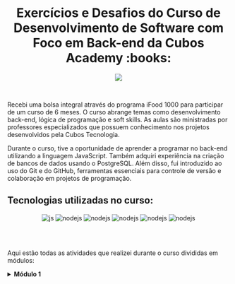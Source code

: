 <h1 align="center">Exercícios e Desafios do Curso de Desenvolvimento de Software com Foco em Back-end da Cubos Academy :books:</h1>



<!--Banner session-->
<p align="center">
  <img src="https://global-uploads.webflow.com/6092ed75cac3156e208ac5e9/6449dd3900dfb768270ef41c_cubos%2Bpotenciatech.webp">
</p>
<br>

Recebi uma bolsa integral através do programa iFood 1000 para participar de um curso de 6 meses. O curso abrange temas como desenvolvimento back-end, lógica de programação e soft skills. As aulas são ministradas por professores especializados que possuem conhecimento nos projetos desenvolvidos pela Cubos Tecnologia.

Durante o curso, tive a oportunidade de aprender a programar no back-end utilizando a linguagem JavaScript. Também adquiri experiência na criação de bancos de dados usando o PostgreSQL. Além disso, fui introduzido ao uso do Git e do GitHub, ferramentas essenciais para controle de versão e colaboração em projetos de programação.


## Tecnologias utilizadas no curso:

<p align="center">
  <img align="center" alt="js" src="https://img.shields.io/badge/JavaScript-F7DF1E?style=for-the-badge&logo=javascript&logoColor=black" />
  <img align="center" alt="nodejs" src="https://img.shields.io/badge/Node.js-43853D?style=for-the-badge&logo=node.js&logoColor=white" />
  <img align="center" alt="nodejs" src="https://img.shields.io/badge/PostgreSQL-316192?style=for-the-badge&logo=postgresql&logoColor=white" />
  <img align="center" alt="nodejs" src="https://img.shields.io/badge/GitHub-100000?style=for-the-badge&logo=github&logoColor=white" />
  <img align="center" alt="nodejs" src="https://img.shields.io/badge/GIT-E44C30?style=for-the-badge&logo=git&logoColor=white" />
  <img align="center" alt="nodejs" src="https://img.shields.io/badge/Visual_Studio_Code-0078D4?style=for-the-badge&logo=visual%20studio%20code&logoColor=white" />
</p>
  
</div><br/><br>

Aqui estão todas as atividades que realizei durante o curso divididas em módulos:
  
<!-- Módulo 1 -->
<details>
    <summary><strong>Módulo 1</strong></summary>
    <br />
    <div align="center">
      <!-- Tabela Desafio -->
        <br>
        Desafio
        <br>
        <br>
 <table border=1>
            <tr>
                <th colspan="4">HackerRank</th>
            </tr>
            <tr>
                <th>Exercício</th>
                <th>Solução</th>
                <th>Tecnologia</th>
                <th>Descrição</th>
            </tr>
            <tr>
                <td align="center">Soma dos Elementos</td>
                <td><a href="https://github.com/JonathanBarr0s/Cubos-Academy/tree/main/M%C3%B3dulo%201/Desafio/01.%20Soma%20dos%20Elementos">Código</a></td>
                <td align="center">JavaScript Node.js</td>
                <td>Elaborar um programa para acompanhar as economias diárias de Álvaro visando uma viagem à Europa, calculando o total acumulado a partir de uma lista de números inteiros positivos.</td>
            </tr>
            <tr>
                <td align="center">Média Aritimética</td>
                <td><a href="https://github.com/JonathanBarr0s/Cubos-Academy/tree/main/M%C3%B3dulo%201/Desafio/02.%20M%C3%A9dia%20Aritim%C3%A9tica">Código</a></td>
                <td align="center">JavaScript Node.js</td>
                <td>Criar um programa para calcular a média diária do dinheiro guardado por Álvaro em seu cofre, com base na lista de valores fornecida.</td>
            </tr>
            <tr>
                <td align="center">Números dentro de um intervalo</td>
                <td><a href="https://github.com/JonathanBarr0s/Cubos-Academy/tree/main/M%C3%B3dulo%201/Desafio/03.%20N%C3%BAmeros%20dentro%20de%20um%20intervalo">Código</a></td>
                <td align="center">JavaScript Node.js</td>
                <td>Desenvolva um programa que determine se um número está dentro do intervalo definido por limiteInferior e limiteSuperior.</td>
            </tr>
            <tr>
                <td align="center">Mesa de Poker</td>
                <td><a href="https://github.com/JonathanBarr0s/Cubos-Academy/tree/main/M%C3%B3dulo%201/Desafio/04.%20Mesa%20de%20Poker">Código</a></td>
                <td align="center">JavaScript Node.js</td>
                <td>Criar um programa que filtre os valores de uma lista, mantendo aqueles dentro de um intervalo definido por mínimo e máximo.</td>
            </tr>
            <tr>
                <td align="center">Truco</td>
                <td><a href="https://github.com/JonathanBarr0s/Cubos-Academy/tree/main/M%C3%B3dulo%201/Desafio/05.%20Truco">Código</a></td>
                <td align="center">JavaScript Node.js</td>
                <td>Criar um programa que determine a "manilha" do jogo de truco, com base na carta virada para cima.</td>
            </tr>
            <tr>
                <td align="center">Caçula dos Adultos</td>
                <td><a href="https://github.com/JonathanBarr0s/Cubos-Academy/tree/main/M%C3%B3dulo%201/Desafio/06.%20Ca%C3%A7ula%20dos%20Adultos">Código</a></td>
                <td align="center">JavaScript Node.js</td>
                <td>Desenvolver um programa que, dado um array de idades, determine a idade da pessoa mais jovem dentre os maiores de idade, ou exiba "CRESCA E APARECA" se não houver participantes elegíveis.</td>
            </tr>
            <tr>
                <td align="center">Contador de palavras</td>
                <td><a href="https://github.com/JonathanBarr0s/Cubos-Academy/tree/main/M%C3%B3dulo%201/Desafio/07.%20Contador%20de%20palavras">Código</a></td>
                <td align="center">JavaScript Node.js</td>
                <td>Desenvolver função para contar palavras em um texto de até 5000 caracteres e exibir o total na tela.</td>
            </tr>
            <tr>
                <td align="center">Americano</td>
                <td><a href="https://github.com/JonathanBarr0s/Cubos-Academy/tree/main/M%C3%B3dulo%201/Desafio/08.%20Americano">Código</a></td>
                <td align="center">JavaScript Node.js</td>
                <td>Desenvolver um programa que determine a posição do jogador escolhido para ser o goleiro em um jogo de futebol com regras específicas.</td>
            </tr>
            <tr>
                <td align="center">Promoção!</td>
                <td><a href="https://github.com/JonathanBarr0s/Cubos-Academy/tree/main/M%C3%B3dulo%201/Desafio/09.%20Promo%C3%A7%C3%A3o!">Código</a></td>
                <td align="center">JavaScript Node.js</td>
                <td>Desenvolver um algoritmo para calcular o valor a ser pago por clientes que compraram produtos, aplicando uma promoção de desconto.</td>
            </tr>
            <tr>
                <td align="center">Zerinho ou Um</td>
                <td><a href="https://github.com/JonathanBarr0s/Cubos-Academy/tree/main/M%C3%B3dulo%201/Desafio/10.%20Zerinho%20ou%20Um">Código</a></td>
                <td align="center">JavaScript Node.js</td>
                <td>Criar um programa que sorteie uma pessoa do grupo com base em suas jogadas de "zerinho ou um", exibindo o nome dela ou "NINGUÉM".</td>
            </tr>
            <tr>
                <td align="center">Taxímetro</td>
                <td><a href="https://github.com/JonathanBarr0s/Cubos-Academy/tree/main/M%C3%B3dulo%201/Desafio/11.%20Tax%C3%ADmetro">Código</a></td>
                <td align="center">JavaScript Node.js</td>
                <td>Criar um programa que calcule o custo de uma viagem com base na distância e duração, aplicando tarifas variáveis por minuto e quilômetro.</td>
            </tr>
            <tr>
                <td align="center">cAPS lOCK oN</td>
                <td><a href="https://github.com/JonathanBarr0s/Cubos-Academy/tree/main/M%C3%B3dulo%201/Desafio/12.%20cAPS%20lOCK%20oN">Código</a></td>
                <td align="center">JavaScript Node.js</td>
                <td>Desenvolver um algoritmo para detectar e corrigir palavras escritas em CAPS LOCK, invertendo o formato da palavra.</td>
            </tr>
            </table>
      <!-- Tabela Exercícios -->
        <br>
        Exercícios
        <br>
        <br>
        <table border=1>
            <tr>
                <th colspan="4">Setup de Ferramentas</th>
            </tr>
            <tr>
                <th>Exercício</th>
                <th>Solução</th>
                <th>Tecnologia</th>
                <th>Descrição</th>
            </tr>
            <tr>
                <td align="center">Hello World</td>
                <td><a href="https://github.com/JonathanBarr0s/Cubos-Academy/tree/main/M%C3%B3dulo%201/Exerc%C3%ADcios/01.%20Setup%20de%20ferramentas">Código</a></td>
                <td align="center">JavaScript Node.js</td>
                <td>O objetivo é criar um novo repositório no GitHub chamado "hello-world", cloná-lo para a máquina, criar um arquivo JavaScript que exibe a mensagem "Hello World", executá-lo, fazer um commit e um push para enviar as alterações para o GitHub. Por fim, compartilhar o link do repositório com colegas e realizar uma tarefa extra de modificar o arquivo README.md.</td>
            </tr>
            <tr>
                <th colspan="4">Variáveis</th>
            </tr>
            <tr>
                <th>Exercício</th>
                <th>Solução</th>
                <th>Tecnologia</th>
                <th>Descrição</th>
            </tr>
            <tr>
                <td align="center">Calculadora de IMC</td>
                <td><a href="https://github.com/JonathanBarr0s/Cubos-Academy/tree/main/M%C3%B3dulo%201/Exerc%C3%ADcios/02.%20Vari%C3%A1veis/01.%20Calculadora%20de%20IMC">Código</a></td>
                <td align="center">JavaScript Node.js</td>
                <td>Calculadora que retorna o IMC com base nas variáveis.</td>
            </tr>
            <tr>
                <td align="center">Fahrenheit x Celsius</td>
                <td><a href="https://github.com/JonathanBarr0s/Cubos-Academy/tree/main/M%C3%B3dulo%201/Exerc%C3%ADcios/02.%20Vari%C3%A1veis/02.%20Fahrenheit%20x%20Celsius">Código</a></td>
                <td align="center">JavaScript Node.js</td>
                <td>Conversor de Fahrenheit para Celsius.</td>
            </tr>
            <tr>
                <td align="center">Desconto do tênis</td>
                <td><a href="https://github.com/JonathanBarr0s/Cubos-Academy/tree/main/M%C3%B3dulo%201/Exerc%C3%ADcios/02.%20Vari%C3%A1veis/03.%20Desconto%20do%20t%C3%AAnis">Código</a></td>
                <td align="center">JavaScript Node.js</td>
                <td>Calculadora de descontos.</td>
            </tr>
            <tr>
                <td align="center">Calcular juros compostos</td>
                <td><a href="https://github.com/JonathanBarr0s/Cubos-Academy/tree/main/M%C3%B3dulo%201/Exerc%C3%ADcios/02.%20Vari%C3%A1veis/04.%20Calcular%20juros%20compostos">Código</a></td>
                <td align="center">JavaScript Node.js</td>
                <td>Calculadora de juros compostos.</td>
            </tr>
            <tr>
                <td align="center">Calcular a distância entre dois pontos</td>
                <td><a href="https://github.com/JonathanBarr0s/Cubos-Academy/tree/main/M%C3%B3dulo%201/Exerc%C3%ADcios/02.%20Vari%C3%A1veis/05.%20Calcular%20a%20dist%C3%A2ncia%20entre%20dois%20pontos">Código</a></td>
                <td align="center">JavaScript Node.js</td>
                <td>Calculadora que retorna a distância entre dois pontos com base em suas coordenadas.</td>
            </tr>
            <tr>
                <td align="center">Velocidade média</td>
                <td><a href="https://github.com/JonathanBarr0s/Cubos-Academy/tree/main/M%C3%B3dulo%201/Exerc%C3%ADcios/02.%20Vari%C3%A1veis/06.%20Velocidade%20m%C3%A9dia">Código</a></td>
                <td align="center">JavaScript Node.js</td>
                <td>Calculadora de velocidade média com base em variáveis.</td>
            </tr>
            <tr>
                <td align="center">Casos de COVID-19</td>
                <td><a href="https://github.com/JonathanBarr0s/Cubos-Academy/tree/main/M%C3%B3dulo%201/Exerc%C3%ADcios/02.%20Vari%C3%A1veis/07.%20Casos%20de%20COVID-19">Código</a></td>
                <td align="center">JavaScript Node.js</td>
                <td>Calculadora que simula a quantidade de novos casos de COVID-19 a partir de variáveis.</td>
            </tr>
            <tr>
                <td align="center">Calculo do perímetro e área de um círculo</td>
                <td><a href="https://github.com/JonathanBarr0s/Cubos-Academy/tree/main/M%C3%B3dulo%201/Exerc%C3%ADcios/02.%20Vari%C3%A1veis/08.%20Calculo%20do%20per%C3%ADmetro%20e%20%C3%A1rea%20de%20um%20c%C3%ADrculo">Código</a></td>
                <td align="center">JavaScript Node.js</td>
                <td>Calculadora de área e perímetro de uma circunferência.</td>
            </tr>
            <tr>
                <td align="center">Soma dos ângulos internos de um polígono</td>
                <td><a href="https://github.com/JonathanBarr0s/Cubos-Academy/tree/main/M%C3%B3dulo%201/Exerc%C3%ADcios/02.%20Vari%C3%A1veis/09.%20Soma%20dos%20%C3%A2ngulos%20internos%20de%20um%20pol%C3%ADgono">Código</a></td>
                <td align="center">JavaScript Node.js</td>
                <td>Calculadora que retorna a soma dos ângulos internos de um polígono.</td>
            </tr>
            <tr>
                <td align="center">Delta</td>
                <td><a href="https://github.com/JonathanBarr0s/Cubos-Academy/tree/main/M%C3%B3dulo%201/Exerc%C3%ADcios/02.%20Vari%C3%A1veis/10.%20Delta">Código</a></td>
                <td align="center">JavaScript Node.js</td>
                <td>Calculadora que retorna o delta de uma equação do segundo grau.</td>
            </tr>
            <tr>
                <td align="center">Volume de uma esfera</td>
                <td><a href="https://github.com/JonathanBarr0s/Cubos-Academy/tree/main/M%C3%B3dulo%201/Exerc%C3%ADcios/02.%20Vari%C3%A1veis/11.%20Volume%20de%20uma%20esfera">Código</a></td>
                <td align="center">JavaScript Node.js</td>
                <td>Calculadora que retorna o volume de uma esfera com base nas variáveis.</td>
            </tr>
            <tr>
                <td align="center">Taxa de juros</td>
                <td><a href="https://github.com/JonathanBarr0s/Cubos-Academy/tree/main/M%C3%B3dulo%201/Exerc%C3%ADcios/02.%20Vari%C3%A1veis/12.%20Taxa%20de%20juros">Código</a></td>
                <td align="center">JavaScript Node.js</td>
                <td>Calculadora que retorna a taxa de juros com base nas variáveis.</td>
            </tr>
            <tr>
                <td align="center">Área total de um cilindro</td>
                <td><a href="https://github.com/JonathanBarr0s/Cubos-Academy/tree/main/M%C3%B3dulo%201/Exerc%C3%ADcios/02.%20Vari%C3%A1veis/13.%20%C3%81rea%20total%20de%20um%20cilindro">Código</a></td>
                <td align="center">JavaScript Node.js</td>
                <td>Calculadora que retorna a área total de um cilindro com base nas variáveis.</td>
            </tr>
            <tr>
                <th colspan="4">Condicionais</th>
            </tr>
            <tr>
                <th>Exercício</th>
                <th>Solução</th>
                <th>Tecnologia</th>
                <th>Descrição</th>
            </tr>
            <tr>
                <td align="center">Pedra, papel ou tesoura</td>
                <td><a href="https://github.com/JonathanBarr0s/Cubos-Academy/tree/main/M%C3%B3dulo%201/Exerc%C3%ADcios/03.%20Condicionais/01.%20Pedra%2C%20papel%20ou%20tesoura">Código</a></td>
                <td align="center">JavaScript Node.js</td>
                <td>Criar um programa que simule "Pedra, papel ou tesoura" entre duas pessoas e imprima o resultado vencedor ou "empate".</td>
            </tr>
            <tr>
                <td align="center">Par ou ímpar</td>
                <td><a href="https://github.com/JonathanBarr0s/Cubos-Academy/tree/main/M%C3%B3dulo%201/Exerc%C3%ADcios/03.%20Condicionais/02.%20Par%20ou%20%C3%ADmpar">Código</a></td>
                <td align="center">JavaScript Node.js</td>
                <td>Criar um programa para jogar "Par ou ímpar" entre duas pessoas, identificar o vencedor com base nas jogadas e imprimir "par" ou "ímpar" de acordo.</td>
            </tr>
            <tr>
                <td align="center">Dominó</td>
                <td><a href="https://github.com/JonathanBarr0s/Cubos-Academy/tree/main/M%C3%B3dulo%201/Exerc%C3%ADcios/03.%20Condicionais/03.%20Domin%C3%B3">Código</a></td>
                <td align="center">JavaScript Node.js</td>
                <td>Criar um programa que identifique se uma pedra de dominó é uma "bucha" e imprima "SIM" nesse caso ou "NÃO" caso contrário.</td>
            </tr>
            <tr>
                <td align="center">Dando nome as pedras</td>
                <td><a href="https://github.com/JonathanBarr0s/Cubos-Academy/tree/main/M%C3%B3dulo%201/Exerc%C3%ADcios/03.%20Condicionais/04.%20Dando%20nome%20as%20pedras">Código</a></td>
                <td align="center">JavaScript Node.js</td>
                <td>Modificar o programa anterior para identificar o "nome" da bucha de uma pedra de dominó e imprimir o nome correspondente.</td>
            </tr>
            <tr>
                <td align="center">Peneira de Vôlei</td>
                <td><a href="https://github.com/JonathanBarr0s/Cubos-Academy/tree/main/M%C3%B3dulo%201/Exerc%C3%ADcios/03.%20Condicionais/05.%20Peneira%20de%20V%C3%B4lei">Código</a></td>
                <td align="center">JavaScript Node.js</td>
                <td>Criar um programa para uma "peneira" de vôlei, verificando se um candidato tem altura mínima de 180cm. Imprimir "APROVADO" se tiver 180cm ou mais, ou "REPROVADO" se tiver menos.</td>
            </tr>
            <tr>
                <td align="center">Definindo as posições</td>
                <td><a href="https://github.com/JonathanBarr0s/Cubos-Academy/tree/main/M%C3%B3dulo%201/Exerc%C3%ADcios/03.%20Condicionais/06.%20Definindo%20as%20posi%C3%A7%C3%B5es">Código</a></td>
                <td align="center">JavaScript Node.js</td>
                <td>Criar um programa para a peneira de vôlei, classificando os candidatos por altura em diferentes posições. Imprimir a posição correspondente ao candidato de acordo com sua altura.</td>
            </tr>
            <tr>
                <td align="center">Isenção de impostos</td>
                <td><a href="https://github.com/JonathanBarr0s/Cubos-Academy/tree/main/M%C3%B3dulo%201/Exerc%C3%ADcios/03.%20Condicionais/07.%20Isen%C3%A7%C3%A3o%20de%20impostos">Código</a></td>
                <td align="center">JavaScript Node.js</td>
                <td>Criar um programa para determinar se uma pessoa deve pagar Imposto de Renda ou está isenta, com base nas condições de aposentadoria, doença grave e total de rendimentos tributáveis.</td>
            </tr>
            <tr>
                <td align="center">Montanha Russa Muito Assustadora</td>
                <td><a href="https://github.com/JonathanBarr0s/Cubos-Academy/tree/main/M%C3%B3dulo%201/Exerc%C3%ADcios/03.%20Condicionais/08.%20Montanha%20Russa%20Muito%20Assustadora">Código</a></td>
                <td align="center">JavaScript Node.js</td>
                <td>Criar um programa para determinar se uma pessoa pode ou não brincar na Montanha Russa Muito Assustadora, com base na idade, altura, presença de patologia cardíaca e se é estudante.</td>
            </tr>
            <tr>
                <td align="center">Transformar nota em conceito</td>
                <td><a href="https://github.com/JonathanBarr0s/Cubos-Academy/tree/main/M%C3%B3dulo%201/Exerc%C3%ADcios/03.%20Condicionais/09.%20Transformar%20nota%20em%20conceito">Código</a></td>
                <td align="center">JavaScript Node.js</td>
                <td>Criar um programa que converta uma nota (de 0 a 10) em um conceito (de A a E) de acordo com a tabela fornecida.</td>
            </tr>
            <tr>
                <td align="center">Identificando caracteres</td>
                <td><a href="https://github.com/JonathanBarr0s/Cubos-Academy/tree/main/M%C3%B3dulo%201/Exerc%C3%ADcios/03.%20Condicionais/10.%20Identificando%20caracteres">Código</a></td>
                <td align="center">JavaScript Node.js</td>
                <td>Criar um programa que identifique e classifique caracteres em três categorias: Vogal (maiúscula ou minúscula), Consoante ou Número. O programa deve imprimir a categoria correspondente ao caractere fornecido.</td>
            </tr>
            <tr>
                <td align="center">Valor da parcela do Sucesso Compartilhado</td>
                <td><a href="https://github.com/JonathanBarr0s/Cubos-Academy/tree/main/M%C3%B3dulo%201/Exerc%C3%ADcios/03.%20Condicionais/11.%20Valor%20da%20parcela%20do%20Sucesso%20Compartilhado">Código</a></td>
                <td align="center">JavaScript Node.js</td>
                <td>Criar um programa que calcule o valor da parcela a ser paga por um aluno. O programa deve imprimir o valor em reais para o aluno, considerando as condições do contrato.</td>
            </tr>
            <tr>
                <td align="center">Dia da Semana</td>
                <td><a href="https://github.com/JonathanBarr0s/Cubos-Academy/tree/main/M%C3%B3dulo%201/Exerc%C3%ADcios/03.%20Condicionais/12.%20Dia%20da%20Semana">Código</a></td>
                <td align="center">JavaScript Node.js</td>
                <td>Criar um programa que, dado um número correspondente ao dia da semana (1 a 7), imprima o dia por extenso. Caso o número esteja fora do intervalo, deve-se imprimir uma mensagem de erro.</td>
            </tr>
            <tr>
                <td align="center">Compra com Desconto</td>
                <td><a href="https://github.com/JonathanBarr0s/Cubos-Academy/tree/main/M%C3%B3dulo%201/Exerc%C3%ADcios/03.%20Condicionais/13.%20Compra%20com%20Desconto">Código</a></td>
                <td align="center">JavaScript Node.js</td>
                <td>Criar um programa que, dado o tipo de pagamento e o valor do produto em centavos, calcule e imprima o valor final com o desconto aplicado.</td>
            </tr>
            <tr>
                <td align="center">Controle de Consumo de Água Ingerida</td>
                <td><a href="https://github.com/JonathanBarr0s/Cubos-Academy/tree/main/M%C3%B3dulo%201/Exerc%C3%ADcios/03.%20Condicionais/14.%20Controle%20de%20Consumo%20de%20%C3%81gua%20Ingerida">Código</a></td>
                <td align="center">JavaScript Node.js</td>
                <td>Desenvolver um programa que avalie a quantidade de água ingerida diariamente e emita um diagnóstico (alto, moderado ou baixo risco) com base na tabela fornecida.</td>
            </tr>
            <tr>
                <td align="center">Nome para Exibição</td>
                <td><a href="https://github.com/JonathanBarr0s/Cubos-Academy/tree/main/M%C3%B3dulo%201/Exerc%C3%ADcios/03.%20Condicionais/15.%20Nome%20para%20exibi%C3%A7%C3%A3o">Código</a></td>
                <td align="center">JavaScript Node.js</td>
                <td>Escrever um código que imprima no console o apelido, ou primeiro nome + sobrenome, ou apenas o primeiro nome, utilizando o conceito de truthiness e sem operadores de comparação ou igualdade.</td>
            </tr>
            <tr>
                <td align="center">Rematrícula Escolar</td>
                <td><a href="https://github.com/JonathanBarr0s/Cubos-Academy/tree/main/M%C3%B3dulo%201/Exerc%C3%ADcios/03.%20Condicionais/16.%20Rematr%C3%ADcula%20Escolar">Código</a></td>
                <td align="center">JavaScript Node.js</td>
                <td>Verifique a idade do aluno e se possui responsável para realizar a rematrícula. Imprima "Não é possível fazer a rematrícula" ou "Rematrícula realizada com sucesso" conforme o caso.</td>
            </tr>
            <tr>
                <td align="center">Extrato de compra online</td>
                <td><a href="https://github.com/JonathanBarr0s/Cubos-Academy/tree/main/M%C3%B3dulo%201/Exerc%C3%ADcios/03.%20Condicionais/17.%20Extrato%20de%20Compra%20Online">Código</a></td>
                <td align="center">JavaScript Node.js</td>
                <td>Crie um programa que calcule o valor restante e o número de parcelas a pagar com base no valor do produto, quantidade de parcelas e valor já pago. Imprima o resultado no formato "Restam X parcelas de 
                    R$Y".
            </td>
            </tr>
            <tr>
                <th colspan="4">Arrays e Loops</th>
            </tr>
            <tr>
                <th>Exercício</th>
                <th>Solução</th>
                <th>Tecnologia</th>
                <th>Descrição</th>
            </tr>
            <tr>
                <td align="center">Soma total</td>
                <td><a href="https://github.com/JonathanBarr0s/Cubos-Academy/tree/main/M%C3%B3dulo%201/Exerc%C3%ADcios/04.%20Arrays%20e%20Loops/01.%20Soma%20total">Código</a></td>
                <td align="center">JavaScript Node.js</td>
                <td>Crie um programa que calcula e imprime a soma de todos os números em um array de números.</td>
            </tr>
            <tr>
                <td align="center">Contando letras</td>
                <td><a href="https://github.com/JonathanBarr0s/Cubos-Academy/tree/main/M%C3%B3dulo%201/Exerc%C3%ADcios/04.%20Arrays%20e%20Loops/02.%20Contando%20letras">Código</a></td>
                <td align="center">JavaScript Node.js</td>
                <td>Criar um programa que conte quantas letras "E" ou "e" existem em um array de letras e exiba uma mensagem com o resultado.</td>
            </tr>
            <tr>
                <td align="center">Encontre o 10</td>
                <td><a href="https://github.com/JonathanBarr0s/Cubos-Academy/tree/main/M%C3%B3dulo%201/Exerc%C3%ADcios/04.%20Arrays%20e%20Loops/03.%20Encontre%20o%2010">Código</a></td>
                <td align="center">JavaScript Node.js</td>
                <td>Criar um programa que verifica se o número 10 existe em um array de números inteiros e, se existir, exiba sua posição (índice) ou -1 se não for encontrado.</td>
            </tr>
            <tr>
                <td align="center">Múltiplos de 3</td>
                <td><a href="https://github.com/JonathanBarr0s/Cubos-Academy/tree/main/M%C3%B3dulo%201/Exerc%C3%ADcios/04.%20Arrays%20e%20Loops/04.%20M%C3%BAltiplos%20de%203">Código</a></td>
                <td align="center">JavaScript Node.js</td>
                <td>Criar um programa que imprime todos os múltiplos de 3 entre 0 e 500, exibindo-os um por linha no console.</td>
            </tr>
            <tr>
                <td align="center">Filtrando apenas os pares</td>
                <td><a href="https://github.com/JonathanBarr0s/Cubos-Academy/tree/main/M%C3%B3dulo%201/Exerc%C3%ADcios/04.%20Arrays%20e%20Loops/05.%20Filtrando%20apenas%20os%20pares">Código</a></td>
                <td align="center">JavaScript Node.js</td>
                <td>Criar um programa que filtra apenas os números pares de um array e os armazena em um novo array, exibindo-o no console.</td>
            </tr>
            <tr>
                <td align="center">Soma dos pares</td>
                <td><a href="https://github.com/JonathanBarr0s/Cubos-Academy/tree/main/M%C3%B3dulo%201/Exerc%C3%ADcios/04.%20Arrays%20e%20Loops/06.%20Soma%20dos%20pares">Código</a></td>
                <td align="center">JavaScript Node.js</td>
                <td>Criar um programa que percorra um array de números inteiros e calcule a soma dos números pares presentes, exibindo o resultado no console.</td>
            </tr>
            <tr>
                <td align="center">Filtrando nomes com a letra A</td>
                <td><a href="https://github.com/JonathanBarr0s/Cubos-Academy/tree/main/M%C3%B3dulo%201/Exerc%C3%ADcios/04.%20Arrays%20e%20Loops/07.%20Filtrando%20nomes%20com%20a%20letra%20A">Código</a></td>
                <td align="center">JavaScript Node.js</td>
                <td>Criar um programa que crie um novo array contendo apenas os nomes que começam com "A" ou "a" a partir de um array original de nomes e exiba o resultado no console.</td>
            </tr>
            <tr>
                <td align="center">Encontrando o maior</td>
                <td><a href="https://github.com/JonathanBarr0s/Cubos-Academy/tree/main/M%C3%B3dulo%201/Exerc%C3%ADcios/04.%20Arrays%20e%20Loops/08.%20Encontrando%20o%20maior">Código</a></td>
                <td align="center">JavaScript Node.js</td>
                <td>Criar um programa que encontre e imprima o maior número presente em um array de números fornecido.</td>
            </tr>
            <tr>
                <td align="center">Fila de pedidos</td>
                <td><a href="https://github.com/JonathanBarr0s/Cubos-Academy/tree/main/M%C3%B3dulo%201/Exerc%C3%ADcios/04.%20Arrays%20e%20Loops/09.%20Fila%20de%20pedidos">Código</a></td>
                <td align="center">JavaScript Node.js</td>
                <td>Adicionar um string no final de um array fornecido, remover o primeiro string e imprimir o array no console.</td>
            </tr>
            <tr>
                <td align="center">Para pensar um pouco mais</td>
                <td><a href="https://github.com/JonathanBarr0s/Cubos-Academy/tree/main/M%C3%B3dulo%201/Exerc%C3%ADcios/04.%20Arrays%20e%20Loops/10.%20Para%20pensar%20um%20pouco%20mais">Código</a></td>
                <td align="center">JavaScript Node.js</td>
                <td>Encontrar a maior diferença entre dois números em um array de inteiros e imprimir o resultado no console.</td>
            </tr>
            <tr>
                <td align="center">Filtrando números</td>
                <td><a href="https://github.com/JonathanBarr0s/Cubos-Academy/tree/main/M%C3%B3dulo%201/Exerc%C3%ADcios/04.%20Arrays%20e%20Loops/11.%20Filtrando%20n%C3%BAmeros">Código</a></td>
                <td align="center">JavaScript Node.js</td>
                <td>Criar um novo array que contenha números do array original entre 10 e 20 (incluindo-os) ou maiores que 100, e imprimir o novo array no console.</td>
            </tr>
            <tr>
                <td align="center">Fila do banco</td>
                <td><a href="https://github.com/JonathanBarr0s/Cubos-Academy/tree/main/M%C3%B3dulo%201/Exerc%C3%ADcios/04.%20Arrays%20e%20Loops/12.%20Fila%20do%20banco">Código</a></td>
                <td align="center">JavaScript Node.js</td>
                <td>Controlar as filas de um banco (filaDeDentro e filaDeFora) com limite de 5 pessoas dentro. Transferir as pessoas da filaDeFora para filaDeDentro até que o limite seja alcançado. Imprimir ambas as filas no final.</td>
            </tr>
            <tr>
                <td align="center">Verificando disjuntores</td>
                <td><a href="https://github.com/JonathanBarr0s/Cubos-Academy/tree/main/M%C3%B3dulo%201/Exerc%C3%ADcios/04.%20Arrays%20e%20Loops/13.%20Verificando%20disjuntores">Código</a></td>
                <td align="center">JavaScript Node.js</td>
                <td>Verificar quais disjuntores estão ligados em uma caixa representada por um array e imprimir no console suas posições (índices). Utilizar o conceito de truthiness.</td>
            </tr>
            <tr>
                <td align="center">Imprima os menores</td>
                <td><a href="https://github.com/JonathanBarr0s/Cubos-Academy/tree/main/M%C3%B3dulo%201/Exerc%C3%ADcios/04.%20Arrays%20e%20Loops/14.%20Imprima%20os%20menores">Código</a></td>
                <td align="center">JavaScript Node.js</td>
                <td>Comparar, para cada posição, os valores de dois arrays e imprimir no console o menor valor encontrado em cada posição.</td>
            </tr>
            <tr>
                <td align="center">Separando pares de ímpares</td>
                <td><a href="https://github.com/JonathanBarr0s/Cubos-Academy/tree/main/M%C3%B3dulo%201/Exerc%C3%ADcios/04.%20Arrays%20e%20Loops/15.%20Separando%20pares%20de%20%C3%ADmpares">Código</a></td>
                <td align="center">JavaScript Node.js</td>
                <td>Separar os números pares e ímpares do array original em dois arrays distintos (pares e ímpares) e, em seguida, imprimir ambos os arrays no console.</td>
            </tr>
                <tr>
                <th colspan="4">Prática com Arrays e Loops no HackerRank</th>
            </tr>
            <tr>
                <th>Exercício</th>
                <th>Solução</th>
                <th>Tecnologia</th>
                <th>Descrição</th>
            </tr>
            <tr>
                <td align="center">Purificação</td>
                <td><a href="https://github.com/JonathanBarr0s/Cubos-Academy/tree/main/M%C3%B3dulo%201/Exerc%C3%ADcios/05.%20Pr%C3%A1tica%20com%20Arrays%20e%20Loops/01.%20Purifica%C3%A7%C3%A3o">Código</a></td>
                <td align="center">JavaScript Node.js</td>
                <td>Criar um script para purificar os dados de entrada, removendo os caracteres especiais e gerando os nomes purificados corretamente.</td>
            </tr>
            <tr>
                <td align="center">Abecedário</td>
                <td><a href="https://github.com/JonathanBarr0s/Cubos-Academy/tree/main/M%C3%B3dulo%201/Exerc%C3%ADcios/05.%20Pr%C3%A1tica%20com%20Arrays%20e%20Loops/02.%20Abeced%C3%A1rio">Código</a></td>
                <td align="center">JavaScript Node.js</td>
                <td>Criar um programa que conte quantas crianças perderam na brincadeira do ABC. Dada uma letra sorteada e uma lista de palavras das crianças, o programa deve contar quantas palavras não começam com a letra sorteada e imprimir esse número.</td>
            </tr>
            <tr>
                <td align="center">Cinco ou mais, um é grátis</td>
                <td><a href="https://github.com/JonathanBarr0s/Cubos-Academy/tree/main/M%C3%B3dulo%201/Exerc%C3%ADcios/05.%20Pr%C3%A1tica%20com%20Arrays%20e%20Loops/03.%20Cinco%20ou%20mais%2C%20um%20%C3%A9%20gr%C3%A1tis">Código</a></td>
                <td align="center">JavaScript Node.js</td>
                <td>Criar um programa que calcule o valor total a ser pago por um cliente em uma loja com uma promoção especial. Se o cliente comprar 5 ou mais produtos, o mais barato será grátis. Dada uma lista de preços dos produtos em centavos, o programa deve calcular o valor total a ser pago, considerando a promoção quando aplicável, e imprimir esse valor.</td>
            </tr>
            <tr>
                <td align="center">Carrossel</td>
                <td><a href="https://github.com/JonathanBarr0s/Cubos-Academy/tree/main/M%C3%B3dulo%201/Exerc%C3%ADcios/05.%20Pr%C3%A1tica%20com%20Arrays%20e%20Loops/04.%20Carrossel">Código</a></td>
                <td align="center">JavaScript Node.js</td>
                <td>Criar um programa que simule um carrossel de imagens em um site. O usuário pode clicar nos botões ">" (direita) ou "<" (esquerda) para navegar pelas imagens. Dada uma sequência de cliques (string com ">" e "<"), o programa deve calcular o índice da imagem que será exibida após todos os cliques e imprimir esse índice.</td>
            </tr>
            <tr>
                <td align="center">Perda mínima</td>
                <td><a href="https://github.com/JonathanBarr0s/Cubos-Academy/tree/main/M%C3%B3dulo%201/Exerc%C3%ADcios/05.%20Pr%C3%A1tica%20com%20Arrays%20e%20Loops/05.%20Perda%20m%C3%ADnima">Código</a></td>
                <td align="center">JavaScript Node.js</td>
                <td>Encontrar a perda mínima que Letícia terá ao comprar e vender a casa em anos diferentes. Dado um array de preços da casa nos próximos anos, o programa deve calcular e imprimir a quantidade mínima de dinheiro que Letícia perderá ao realizar a compra e venda com prejuízo em anos diferentes.</td>
            </tr>
            <tr>
                <td align="center">Brasil com "P"</td>
                <td><a href="https://github.com/JonathanBarr0s/Cubos-Academy/tree/main/M%C3%B3dulo%201/Exerc%C3%ADcios/05.%20Pr%C3%A1tica%20com%20Arrays%20e%20Loops/06.%20Brasil%20com%20P">Código</a></td>
                <td align="center">JavaScript Node.js</td>
                <td>Criar um programa que, dada uma combinação de duas letras e uma lista de palavras, imprima na tela todas as palavras que começam com essas duas letras. Se nenhuma palavra atender aos requisitos, o programa deve imprimir "NENHUMA".</td>
            </tr>
            <tr>
                <td align="center">Tiro ao Alvo</td>
                <td><a href="https://github.com/JonathanBarr0s/Cubos-Academy/tree/main/M%C3%B3dulo%201/Exerc%C3%ADcios/05.%20Pr%C3%A1tica%20com%20Arrays%20e%20Loops/07.%20Tiro%20ao%20Alvo">Código</a></td>
                <td align="center">JavaScript Node.js</td>
                <td>Criar um programa que, dado um array de pontuações de disparos em uma competição de tiro ao alvo, verifique se o competidor foi aprovado para a próxima fase. O competidor precisa ter pelo menos 3 disparos com pontuação acima de 70 pontos. Se for aprovado, o programa deve imprimir a quantidade de disparos acima de 70 pontos. Caso contrário, deve imprimir "ELIMINADO".</td>
            </tr>
            <tr>
                <td align="center">Brazilian Storm</td>
                <td><a href="https://github.com/JonathanBarr0s/Cubos-Academy/tree/main/M%C3%B3dulo%201/Exerc%C3%ADcios/05.%20Pr%C3%A1tica%20com%20Arrays%20e%20Loops/08.%20Brazilian%20Storm">Código</a></td>
                <td align="center">JavaScript Node.js</td>
                <td>Criar um programa que calcule a nota final de uma manobra de surf, dadas as notas atribuídas por vários juízes. Para isso, é preciso descartar a maior e a menor nota e calcular a média aritmética das restantes, que será a nota final da manobra. O programa deve imprimir essa nota final.</td>
            </tr>
            <tr>
                <td align="center">Forca</td>
                <td><a href="https://github.com/JonathanBarr0s/Cubos-Academy/tree/main/M%C3%B3dulo%201/Exerc%C3%ADcios/05.%20Pr%C3%A1tica%20com%20Arrays%20e%20Loops/09.%20Forca">Código</a></td>
                <td align="center">JavaScript Node.js</td>
                <td>Criar um programa que receba um palpite (letra) feito pelo usuário e a palavra escondida, e retorne a quantidade de acertos obtidos pelo usuário no palpite, ou seja, quantas vezes a letra aparece na palavra. O programa deve imprimir essa quantidade de acertos.</td>
            </tr>
            <tr>
                <td align="center">Pontos no campeonato</td>
                <td><a href="https://github.com/JonathanBarr0s/Cubos-Academy/tree/main/M%C3%B3dulo%201/Exerc%C3%ADcios/05.%20Pr%C3%A1tica%20com%20Arrays%20e%20Loops/10.%20Pontos%20no%20campeonato">Código</a></td>
                <td align="center">JavaScript Node.js</td>
                <td>Criar um programa que receba um array contendo os resultados das partidas de um time em um campeonato de futebol e calcule a pontuação final do time de acordo com esses resultados. O programa deve imprimir a quantidade total de pontos ganhos pelo time na competição.</td>
            </tr>
            <tr>
                <th colspan="4">Objetos</th>
            </tr>
            <tr>
                <th>Exercício</th>
                <th>Solução</th>
                <th>Tecnologia</th>
                <th>Descrição</th>
            </tr>
            <tr>
                <td align="center">Cadastro de usuário</td>
                <td><a href="https://github.com/JonathanBarr0s/Cubos-Academy/tree/main/M%C3%B3dulo%201/Exerc%C3%ADcios/06.%20Objetos/01.%20Cadastro%20de%20usu%C3%A1rio">Código</a></td>
                <td align="center">JavaScript Node.js</td>
                <td>Criar um cadastro de usuário com informações pessoais e de endereço, utilizando objetos e variáveis em um programa.</td>
            </tr>
            <tr>
                <td align="center">Lista de veículos</td>
                <td><a href="https://github.com/JonathanBarr0s/Cubos-Academy/tree/main/M%C3%B3dulo%201/Exerc%C3%ADcios/06.%20Objetos/02.%20Lista%20de%20ve%C3%ADculos">Código</a></td>
                <td align="center">JavaScript Node.js</td>
                <td>Criar uma lista de veículos com informações como marca, modelo, ano, cor, quantidade de portas e se é automático ou não, utilizando objetos e variáveis.</td>
            </tr>
            <tr>
                <td align="center">Mensagem de apresentação</td>
                <td><a href="https://github.com/JonathanBarr0s/Cubos-Academy/tree/main/M%C3%B3dulo%201/Exerc%C3%ADcios/06.%20Objetos/03.%20Mensagem%20de%20apresenta%C3%A7%C3%A3o">Código</a></td>
                <td align="center">JavaScript Node.js</td>
                <td>Montar uma mensagem de apresentação com os dados do objeto "usuario" de forma dinâmica, utilizando desestruturação.</td>
            </tr>
            <tr>
                <td align="center">Adicionando maior idade</td>
                <td><a href="https://github.com/JonathanBarr0s/Cubos-Academy/tree/main/M%C3%B3dulo%201/Exerc%C3%ADcios/06.%20Objetos/04.%20Adicionando%20maior%20idade">Código</a></td>
                <td align="center">JavaScript Node.js</td>
                <td>Adicionar uma nova propriedade "maior_idade" a cada objeto da lista de "usuarios". O valor deve ser true se a idade for maior que 17 e false caso contrário. Percorrer a lista para fazer a adição.</td>
            </tr>
            <tr>
                <td align="center">Cadastro de aulas</td>
                <td><a href="https://github.com/JonathanBarr0s/Cubos-Academy/tree/main/M%C3%B3dulo%201/Exerc%C3%ADcios/06.%20Objetos/05.%20Cadastro%20de%20aulas">Código</a></td>
                <td align="center">JavaScript Node.js</td>
                <td>Adicionar as aulas na propriedade "aulas" do objeto "curso". Cada aula deve ser um objeto com "identificador" e "nome_da_aula".</td>
            </tr>
            <tr>
                <td align="center">Separando jovens de adulto</td>
                <td><a href="https://github.com/JonathanBarr0s/Cubos-Academy/tree/main/M%C3%B3dulo%201/Exerc%C3%ADcios/06.%20Objetos/06.%20Separando%20jovens%20de%20adulto">Código</a></td>
                <td align="center">JavaScript Node.js</td>
                <td>Separar os usuários menores de 18 anos na constante "jovens" e os demais na constante "adultos". Exibir as duas constantes no console.</td>
            </tr>
            <tr>
                <td align="center">Numerando capítulos de um livro</td>
                <td><a href="https://github.com/JonathanBarr0s/Cubos-Academy/tree/main/M%C3%B3dulo%201/Exerc%C3%ADcios/06.%20Objetos/07.%20Numerando%20cap%C3%ADtulos%20de%20um%20livro">Código</a></td>
                <td align="center">JavaScript Node.js</td>
                <td>Adicionar uma propriedade "numero" em cada objeto da lista de capítulos do livro, numerando em ordem crescente. Exibir o livro com os capítulos numerados no console.</td>
            </tr>
            <tr>
                <td align="center">Meus pets</td>
                <td><a href="https://github.com/JonathanBarr0s/Cubos-Academy/tree/main/M%C3%B3dulo%201/Exerc%C3%ADcios/06.%20Objetos/08.%20Meus%20pets">Código</a></td>
                <td align="center">JavaScript Node.js</td>
                <td>Percorrer a lista de pessoas e imprimir uma mensagem para cada uma delas, informando o nome da pessoa e a quantidade de pets que ela possui. Caso não tenha pets, informar apenas o nome.</td>
            </tr>
            <tr>
                <td align="center">Encontrando Carlos na multidão</td>
                <td><a href="https://github.com/JonathanBarr0s/Cubos-Academy/tree/main/M%C3%B3dulo%201/Exerc%C3%ADcios/06.%20Objetos/09.%20Encontrando%20Carlos%20na%20multid%C3%A3o">Código</a></td>
                <td align="center">JavaScript Node.js</td>
                <td>Percorrer a lista de participantes e encontrar o Carlos. Quando encontrá-lo, imprima a mensagem com a posição dele na lista (iniciando a contagem a partir de 1).</td>
            </tr>
            <tr>
                <td align="center">Compras online</td>
                <td><a href="https://github.com/JonathanBarr0s/Cubos-Academy/tree/main/M%C3%B3dulo%201/Exerc%C3%ADcios/06.%20Objetos/10.%20Compras%20online">Código</a></td>
                <td align="center">JavaScript Node.js</td>
                <td>Adicionar produtos ao carrinho de clientes.</td>
            </tr>
            <tr>
                <th colspan="4">Funções</th>
            </tr>
            <tr>
                <th>Exercício</th>
                <th>Solução</th>
                <th>Tecnologia</th>
                <th>Descrição</th>
            </tr>
            <tr>
                <td align="center">Sistema de correção de provas</td>
                <td><a href="https://github.com/JonathanBarr0s/Cubos-Academy/tree/main/M%C3%B3dulo%201/Exerc%C3%ADcios/07.%20Fun%C3%A7%C3%B5es/01.%20Sistema%20de%20corre%C3%A7%C3%A3o%20de%20provas">Código</a></td>
                <td align="center">JavaScript Node.js</td>
                <td>Desenvolver um programa que simula um sistema de correção de provas e que imprima a quantidade de acertos e nota do aluno.</td>
            </tr>
            <tr>
                <td align="center">Carro</td>
                <td><a href="https://github.com/JonathanBarr0s/Cubos-Academy/tree/main/M%C3%B3dulo%201/Exerc%C3%ADcios/07.%20Fun%C3%A7%C3%B5es/02.%20Carro">Código</a></td>
                <td align="center">JavaScript Node.js</td>
                <td>Criar um objeto "carro" com propriedades (ligado e velocidade) e métodos (ligar, desligar, acelerar, desacelerar) que interagem com as propriedades. Ao executar os métodos, será possível controlar o estado do carro e exibir seu status no console.</td>
            </tr>
            <tr>
                <td align="center">Carrinho de um e-commerce</td>
                <td><a href="https://github.com/JonathanBarr0s/Cubos-Academy/tree/main/M%C3%B3dulo%201/Exerc%C3%ADcios/07.%20Fun%C3%A7%C3%B5es/03.%20Carrinho%20de%20um%20e-commerce">Código</a></td>
                <td align="center">JavaScript Node.js</td>
                <td>Implementar um carrinho de e-commerce com funções/métodos para imprimir resumo, adicionar produtos, imprimir detalhes e calcular desconto.</td>
            </tr>
            <tr>
                <td align="center">Sistema de transações bancárias</td>
                <td><a href="https://github.com/JonathanBarr0s/Cubos-Academy/tree/main/M%C3%B3dulo%201/Exerc%C3%ADcios/07.%20Fun%C3%A7%C3%B5es/04.%20Sistema%20de%20transa%C3%A7%C3%B5es%20banc%C3%A1rias">Código</a></td>
                <td align="center">JavaScript Node.js</td>
                <td>Criar um sistema de transações bancárias com um objeto "contaBancaria" contendo métodos para depositar, sacar e emitir extrato.</td>
            </tr>
            <tr>
                <th colspan="4">Métodos de Strings</th>
            </tr>
            <tr>
                <th>Exercício</th>
                <th>Solução</th>
                <th>Tecnologia</th>
                <th>Descrição</th>
            </tr>
            <tr>
                <td align="center">Sistema de filtro de comentários</td>
                <td><a href="https://github.com/JonathanBarr0s/Cubos-Academy/tree/main/M%C3%B3dulo%201/Exerc%C3%ADcios/08.%20M%C3%A9todos%20de%20Strings/01.%20Sistema%20de%20filtro%20de%20coment%C3%A1rios">Código</a></td>
                <td align="center">JavaScript Node.js</td>
                <td>Criar um sistema de filtro de comentários que verifique o texto de um comentário e bloqueie o comentário caso contenha palavras proibidas, independentemente do formato (maiúscula, minúscula, etc.).</td>
            </tr>
            <tr>
                <td align="center">Sistema para formatar números</td>
                <td><a href="https://github.com/JonathanBarr0s/Cubos-Academy/tree/main/M%C3%B3dulo%201/Exerc%C3%ADcios/08.%20M%C3%A9todos%20de%20Strings/02.%20Sistema%20para%20formatar%20n%C3%BAmeros">Código</a></td>
                <td align="center">JavaScript Node.js</td>
                <td>Criar um sistema que valide e formate números de CPF e CNPJ, exibindo-os de acordo com os padrões estabelecidos. Se inválidos, imprime uma mensagem correspondente.</td>
            </tr>
            <tr>
                <td align="center">URL amigável</td>
                <td><a href="https://github.com/JonathanBarr0s/Cubos-Academy/tree/main/M%C3%B3dulo%201/Exerc%C3%ADcios/08.%20M%C3%A9todos%20de%20Strings/03.%20URL%20amig%C3%A1vel">Código</a></td>
                <td align="center">JavaScript Node.js</td>
                <td>Criar um sistema que transforma um texto em uma URL amigável, convertendo todos os caracteres para minúsculos e substituindo espaços por hífens (-).</td>
            </tr>
            <tr>
                <td align="center">Sistema de formatação de dados do formulário</td>
                <td><a href="https://github.com/JonathanBarr0s/Cubos-Academy/tree/main/M%C3%B3dulo%201/Exerc%C3%ADcios/08.%20M%C3%A9todos%20de%20Strings/04.%20Sistema%20de%20formata%C3%A7%C3%A3o%20de%20dados%20do%20formul%C3%A1rio">Código</a></td>
                <td align="center">JavaScript Node.js</td>
                <td>Criar um sistema que formate os dados do formulário (identificador, nome e email).</td>
            </tr>
            <tr>
                <td align="center">Esconder número do cartão de crédito</td>
                <td><a href="https://github.com/JonathanBarr0s/Cubos-Academy/tree/main/M%C3%B3dulo%201/Exerc%C3%ADcios/08.%20M%C3%A9todos%20de%20Strings/05.%20Esconder%20n%C3%BAmero%20do%20cart%C3%A3o%20de%20cr%C3%A9dito">Código</a></td>
                <td align="center">JavaScript Node.js</td>
                <td>Criar um sistema que formate uma string com os 16 números de um cartão de crédito, exibindo apenas os 4 primeiros e os 4 últimos dígitos, substituindo os caracteres ocultos por asteriscos (*).</td>
            </tr>
            <tr>
                <td align="center">Formatar número de celular</td>
                <td><a href="https://github.com/JonathanBarr0s/Cubos-Academy/tree/main/M%C3%B3dulo%201/Exerc%C3%ADcios/08.%20M%C3%A9todos%20de%20Strings/06.%20Formatar%20n%C3%BAmero%20de%20celular">Código</a></td>
                <td align="center">JavaScript Node.js</td>
                <td>Criar um sistema que formate corretamente um número de celular, adicionando o DDD entre parênteses e o dígito 9 quando necessário, seguindo os padrões descritos.</td>
            </tr>
            <tr>
                <td align="center">Validação de e-mail</td>
                <td><a href="https://github.com/JonathanBarr0s/Cubos-Academy/tree/main/M%C3%B3dulo%201/Exerc%C3%ADcios/08.%20M%C3%A9todos%20de%20Strings/07.%20Valida%C3%A7%C3%A3o%20de%20e-mail">Código</a></td>
                <td align="center">JavaScript Node.js</td>
                <td>Criar um sistema que verifique se um e-mail é válido, seguindo as dicas fornecidas.</td>
            </tr>
            <tr>
                <td align="center">Remover pontuação</td>
                <td><a href="https://github.com/JonathanBarr0s/Cubos-Academy/tree/main/M%C3%B3dulo%201/Exerc%C3%ADcios/08.%20M%C3%A9todos%20de%20Strings/08.%20Remover%20pontua%C3%A7%C3%A3o">Código</a></td>
                <td align="center">JavaScript Node.js</td>
                <td>Criar uma função que receba um número de CPF ou CNPJ e remova toda a pontuação, imprimindo o resultado sem os caracteres de pontuação.</td>
            </tr>
            <tr>
                <td align="center">Gerador de Nickname</td>
                <td><a href="https://github.com/JonathanBarr0s/Cubos-Academy/tree/main/M%C3%B3dulo%201/Exerc%C3%ADcios/08.%20M%C3%A9todos%20de%20Strings/09.%20Gerador%20de%20Nickname">Código</a></td>
                <td align="center">JavaScript Node.js</td>
                <td>Elaborar um sistema que gere um Nickname a partir de um nome e que obedeça aos critérios fornecidos.</td>
            </tr>
            <tr>
                <td align="center">Validação de arquivos</td>
                <td><a href="https://github.com/JonathanBarr0s/Cubos-Academy/tree/main/M%C3%B3dulo%201/Exerc%C3%ADcios/08.%20M%C3%A9todos%20de%20Strings/10.%20Valida%C3%A7%C3%A3o%20de%20arquivos">Código</a></td>
                <td align="center">JavaScript Node.js</td>
                <td>Criar uma função que receba o nome do arquivo com sua extensão e faça a validação dos arquivos permitidos (jpg, jpeg, gif e png), imprimindo se o arquivo é válido ou inválido.</td>
            </tr>
            <tr>
                <th colspan="4">Métodos de Arrays</th>
            </tr>
            <tr>
                <th>Exercício</th>
                <th>Solução</th>
                <th>Tecnologia</th>
                <th>Descrição</th>
            </tr>
            <tr>
                <td align="center">Teste suas habilidades</td>
                <td><a href="https://github.com/JonathanBarr0s/Cubos-Academy/tree/main/M%C3%B3dulo%201/Exerc%C3%ADcios/09.%20M%C3%A9todos%20de%20Arrays/01.%20Teste%20suas%20habilidades">Código</a></td>
                <td align="center">JavaScript Node.js</td>
                <td>Manipular um array de frutas utilizando métodos de arrays.</td>
            </tr>
            <tr>
                <td align="center">Divisão de grupos</td>
                <td><a href="https://github.com/JonathanBarr0s/Cubos-Academy/tree/main/M%C3%B3dulo%201/Exerc%C3%ADcios/09.%20M%C3%A9todos%20de%20Arrays/02.%20Divis%C3%A3o%20de%20grupos">Código</a></td>
                <td align="center">JavaScript Node.js</td>
                <td>Criar função que divide um array de nomes em grupos com a quantidade especificada pelo número passado como parâmetro. Imprimir os grupos resultantes.</td>
            </tr>
            <tr>
                <td align="center">Grupos de carros</td>
                <td><a href="https://github.com/JonathanBarr0s/Cubos-Academy/tree/main/M%C3%B3dulo%201/Exerc%C3%ADcios/09.%20M%C3%A9todos%20de%20Arrays/03.%20Grupos%20de%20carros">Código</a></td>
                <td align="center">JavaScript Node.js</td>
                <td>Criar uma função que receba um array de carros e um número inteiro como parâmetros. A função deve encontrar o carro na posição informada no segundo parâmetro e capturar 3 carros subsequentes, incluindo o carro encontrado na posição informada. A função deve imprimir o resultado contendo os três carros.</td>
            </tr>
            <tr>
                <td align="center">Fila de atendimento</td>
                <td><a href="https://github.com/JonathanBarr0s/Cubos-Academy/tree/main/M%C3%B3dulo%201/Exerc%C3%ADcios/09.%20M%C3%A9todos%20de%20Arrays/04.%20Fila%20de%20atendimento">Código</a></td>
                <td align="center">JavaScript Node.js</td>
                <td>Criar uma função que gerencie a fila de atendimento em uma clínica médica. Ela deve permitir agendar novos pacientes e atender o próximo da fila, imprimindo a lista atualizada após cada operação.</td>
            </tr>
            <tr>
                <td align="center">Fila de atendimento 2.0</td>
                <td><a href="https://github.com/JonathanBarr0s/Cubos-Academy/tree/main/M%C3%B3dulo%201/Exerc%C3%ADcios/09.%20M%C3%A9todos%20de%20Arrays/05.%20Fila%20de%20atendimento%202.0">Código</a></td>
                <td align="center">JavaScript Node.js</td>
                <td>Melhorar o sistema de Fila de Atendimento implementado anteriormente. Agora, serão criadas funções específicas para agendar pacientes, atender pacientes e cancelar atendimentos, garantindo a atualização correta da fila.</td>
            </tr>
            <tr>
                <td align="center">Encontrar dono do pet</td>
                <td><a href="https://github.com/JonathanBarr0s/Cubos-Academy/tree/main/M%C3%B3dulo%201/Exerc%C3%ADcios/09.%20M%C3%A9todos%20de%20Arrays/06.%20Encontrar%20dono%20do%20pet">Código</a></td>
                <td align="center">JavaScript Node.js</td>
                <td>Criar uma função que facilite encontrar o dono de um pet específico na lista de cadastro de usuários e seus respectivos pets. Se o pet for encontrado, o sistema imprimirá o nome do dono, caso contrário, imprimirá uma mensagem informando que o dono não foi encontrado.</td>
            </tr>
        </table>  

<!--
            <tr>
                <th colspan="4">Objetos</th>
            </tr>
            <tr>
                <th>Exercício</th>
                <th>Solução</th>
                <th>Tecnologia</th>
                <th>Descrição</th>
            </tr>
            <tr>
                <td align="center">Cadastro de usuário</td>
                <td><a href="https://github.com/JonathanBarr0s/Cubos-Academy/tree/main/M%C3%B3dulo%201/Exerc%C3%ADcios/05.%20Pr%C3%A1tica%20com%20Arrays%20e%20Loops/01.%20Purifica%C3%A7%C3%A3o">Código</a></td>
                <td align="center">JavaScript Node.js</td>
                <td>Descrição</td>
            </tr>
    !-->
